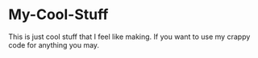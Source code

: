 # My-Cool-Stuff
This is just cool stuff that I feel like making. If you want to use my crappy code for anything you may.
